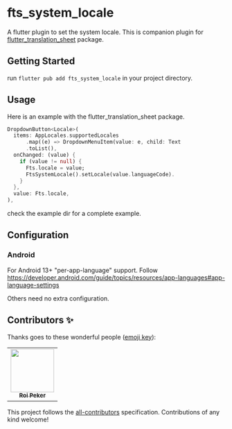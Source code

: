# fts_system_locale

A flutter plugin to set the system locale. This is companion plugin for [flutter_translation_sheet](https://pub.dev/packages/flutter_translation_sheet) package.

## Getting Started

run `flutter pub add fts_system_locale` in your project directory.

## Usage

Here is an example with the flutter_translation_sheet package.

```dart
DropdownButton<Locale>(
  items: AppLocales.supportedLocales
      .map((e) => DropdownMenuItem(value: e, child: Text
      .toList(),
  onChanged: (value) {
    if (value != null) {
      Fts.locale = value;
      FtsSystemLocale().setLocale(value.languageCode).
    }
  },
  value: Fts.locale,
),
```

check the example dir for a complete example.

## Configuration

### Android

For Android 13+ "per-app-language" support. Follow https://developer.android.com/guide/topics/resources/app-languages#app-language-settings

Others need no extra configuration.

## Contributors ✨

Thanks goes to these wonderful people ([emoji key](https://allcontributors.org/docs/en/emoji-key)):

<!-- ALL-CONTRIBUTORS-LIST:START - Do not remove or modify this section -->
<!-- prettier-ignore-start -->
<!-- markdownlint-disable -->
<table>
  <tr>
    <td align="center"><a href="https://github.com/roipeker/"><img src="https://avatars.githubusercontent.com/u/33768711?v=4" width="100px;" alt=""/><br /><sub><b> Roi Peker </b></sub></a><br /></td>
  </tr>
</table>

<!-- markdownlint-restore -->
<!-- prettier-ignore-end -->

<!-- ALL-CONTRIBUTORS-LIST:END -->

This project follows the [all-contributors](https://github.com/all-contributors/all-contributors) specification. Contributions of any kind welcome!
